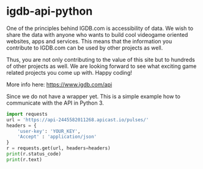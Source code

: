 # igdb-api-python

One of the principles behind IGDB.com is accessibility of data. We wish to share the data with anyone who wants to build cool videogame oriented websites, apps and services. This means that the information you contribute to IGDB.com can be used by other projects as well.

Thus, you are not only contributing to the value of this site but to hundreds of other projects as well. We are looking forward to see what exciting game related projects you come up with. Happy coding!

More info here: https://www.igdb.com/api

Since we do not have a wrapper yet. This is a simple example how to communicate with the API in Python 3.


```python
import requests
url = 'https://api-2445582011268.apicast.io/pulses/'
headers = {
    'user-key': 'YOUR_KEY',
    'Accept' : 'application/json'
}
r = requests.get(url, headers=headers)
print(r.status_code)
print(r.text)
```
